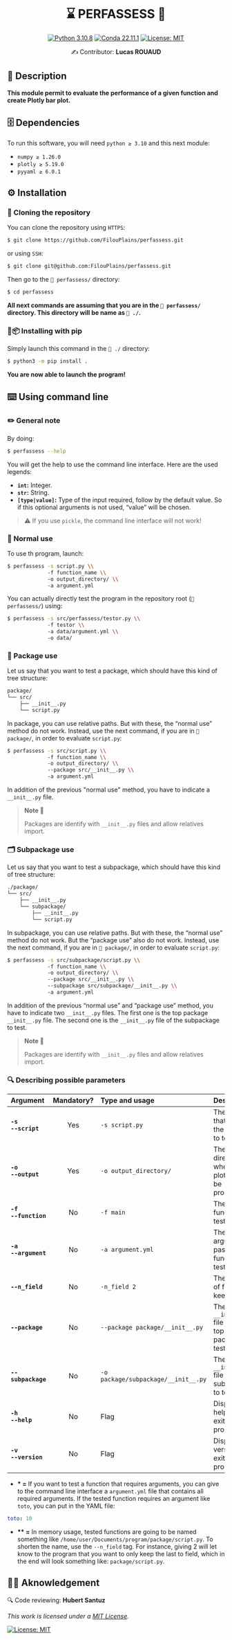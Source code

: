 <div align="center">

# ⌛️ PERFASSESS 💾

[![Python 3.10.8](https://img.shields.io/badge/python-%E2%89%A5_3.11.5-blue.svg)](https://www.python.org/downloads/release/python-397/)
[![Conda 22.11.1](https://img.shields.io/badge/miniconda-%E2%89%A5_23.11.0-green.svg)](https://docs.conda.io/en/latest/miniconda.html)
[![License: MIT](https://img.shields.io/badge/License-MIT-yellow.svg)](https://opensource.org/licenses/MIT)


✍ Contributor: **Lucas ROUAUD**

</div align="center">

## 📒 Description

**This module permit to evaluate the performance of a given function and create Plotly bar plot.**

## 🗄 Dependencies

To run this software, you will need `python ≥ 3.10` and this next module:

- `numpy ≥ 1.26.0`
- `plotly ≥ 5.19.0`
- `pyyaml ≥ 6.0.1`

## ⚙️ Installation

### 👬 Cloning the repository

You can clone the repository using `HTTPS`:

```bash
$ git clone https://github.com/FilouPlains/perfassess.git
```

or using `SSH`:

```bash
$ git clone git@github.com:FilouPlains/perfassess.git
```

Then go to the `📁 perfassess/` directory:

```bash
$ cd perfassess
```

**All next commands are assuming that you are in the `📁 perfassess/` directory. This directory will be name as `📁 ./`.**

### 🐍📦 Installing with pip

Simply launch this command in the `📁 ./` directory:

```bash
$ python3 -m pip install .
```

**You are now able to launch the program!**

## ⌨️ Using command line

### ✏️ General note

By doing:

```sh
$ perfassess --help
```

You will get the help to use the command line interface. Here are the used legends:

- **`int`:** Integer.
- **`str`:** String.
- **`[type|value]`:** Type of the input required, follow by the default value. So if this optional arguments is not used, “value” will be chosen.

> ⚠️ If you use `pickle`, the command line interface will not work!

### 📄 Normal use

To use th program, launch:

```sh
$ perfassess -s script.py \\
             -f function_name \\
             -o output_directory/ \\
             -a argument.yml
```

You can actually directly test the program in the repository root (`📁 perfassess/`) using:

```sh
$ perfassess -s src/perfassess/testor.py \\
             -f testor \\
             -a data/argument.yml \\
             -o data/
```

### 📁 Package use

Let us say that you want to test a package, which should have this kind of tree structure:

```sh
package/
└── src/
    ├── __init__.py
    └── script.py
```

In package, you can use relative paths. But with these, the “normal use” method do not work. Instead, use the next command, if you are in `📁 package/`, in order to evaluate `script.py`:

```sh
$ perfassess -s src/script.py \\
             -f function_name \\
             -o output_directory/ \\
             --package src/__init__.py \\
             -a argument.yml
```

In addition of the previous "normal use" method, you have to indicate a `__init__.py` file.

> **Note 📝**
> 
> Packages are identify with `__init__.py` files and allow relatives import.

### 🗂 Subpackage use

Let us say that you want to test a subpackage, which should have this kind of tree structure:

```sh
./package/
└── src/
    ├── __init__.py
    └── subpackage/
        ├── __init__.py
        └── script.py
```

In subpackage, you can use relative paths. But with these, the “normal use” method do not work. But the “package use” also do not work. Instead, use the next command, if you are in `📁 package/`, in order to evaluate `script.py`:

```sh
$ perfassess -s src/subpackage/script.py \\
             -f function_name \\
             -o output_directory/ \\
             --package src/__init__.py \\
             --subpackage src/subpackage/__init__.py \\
             -a argument.yml
```

In addition of the previous “normal use” and “package use” method, you have to indicate two `__init__.py` files. The first one is the top package `__init__.py` file. The second one is the `__init__.py` file of the subpackage to test.

> **Note 📝**
> 
> Packages are identify with `__init__.py` files and allow relatives import.

### 🔍 Describing possible parameters

| **Argument**             | **Mandatory?** | **Type and usage**                  | **Description**                                    |
| :----------------------- | :------------: | :---------------------------------- | :------------------------------------------------- |
| **`-s`<br>`--script`**   |      Yes       | `-s script.py`                      | The script that contain the function to test.      |
| **`-o`<br>`--output`**   |      Yes       | `-o output_directory/`              | The directory where the plot have to be produced.  |
| **`-f`<br>`--function`** |       No       | `-f main`                           | The function to test.                              |
| **`-a`<br>`--argument`** |       No       | `-a argument.yml`                   | The argument to passe to the function to test*.    |
| **`--n_field`**          |       No       | `-n_field 2`                        | The number of field to keep**.                     |
| **`--package`**          |       No       | `--package package/__init__.py`     | The `__init__.py` file of the top package to test. |
| **`--subpackage`**       |       No       | `-o package/subpackage/__init__.py` | The `__init__.py` file of the subpackage to test.  |
| **`-h`<br>`--help`**     |       No       | Flag                                | Display the help and exit the program.             |
| **`-v`<br>`--version`**  |       No       | Flag                                | Display the version and exit the program.          |

- **\* =** If you want to test a function that requires arguments, you can give to the command line interface a `argument.yml` file that contains all required arguments. If the tested function requires an argument like `toto`, you can put in the YAML file:

```yml
toto: 10
```

- **\*\* =** In memory usage, tested functions are going to be named something like `/home/user/Documents/program/package/script.py`. To shorten the name, use the `--n_field` tag. For instance, giving 2 will let know to the program that you want to only keep the last to field, which in the end will look something like: `package/script.py`.

## 🙇‍♂️ Aknowledgement

🔍 Code reviewing: **Hubert Santuz**

_This work is licensed under a [MIT License](https://opensource.org/licenses/MIT)._


[![License: MIT](https://img.shields.io/badge/License-MIT-yellow.svg?style=for-the-badge)](https://opensource.org/licenses/MIT)
